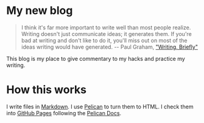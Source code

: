 # My new blog

> I think it's far more important to write well than most people realize.
> Writing doesn't just communicate ideas; it generates them. If you're bad
> at writing and don't like to do it, you'll miss out on most of the ideas
> writing would have generated.
  -- Paul Graham, ["Writing, Briefly"](http://www.paulgraham.com/writing44.html)

This blog is my place to give commentary to my hacks and practice my writing.

# How this works

I write files in
[Markdown](http://daringfireball.net/projects/markdown/syntax). I use
[Pelican](http://blog.getpelican.com/) to turn them to HTML. I check them
into [GitHub Pages](http://pages.github.com/) following the
[Pelican Docs](http://docs.getpelican.com/en/3.1.1/tips.html).
